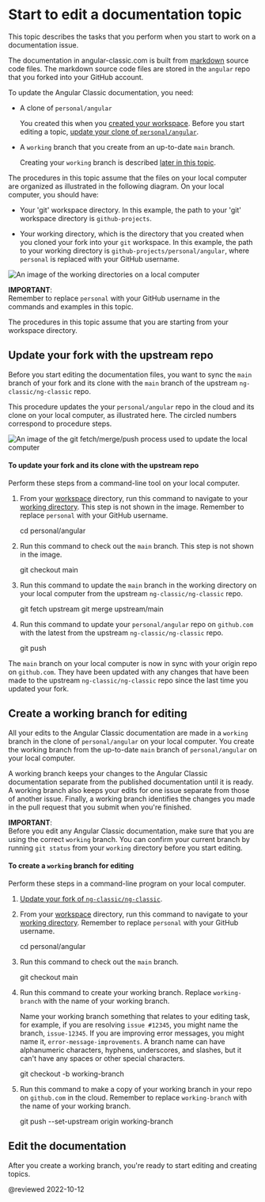 # Start to edit a documentation topic

<!-- markdownLint-disable MD001 -->

This topic describes the tasks that you perform when you start to work on a documentation issue.

The documentation in angular-classic.com is built from [markdown](https://en.wikipedia.org/wiki/Markdown) source code files.
The markdown source code files are stored in the `angular` repo that you forked into your GitHub account.

To update the Angular Classic documentation, you need:

*   A clone of `personal/angular`

    You created this when you [created your workspace](guide/doc-prepare-to-edit#create-a-git-workspace-on-your-local-computer).
    Before you start editing a topic, [update your clone of `personal/angular`](#update-your-fork-with-the-upstream-repo).

*   A `working` branch that you create from an up-to-date `main` branch.

    Creating your `working` branch is described [later in this topic](#create-a-working-branch-for-editing).

<!-- markdownLint-disable MD033 -->

The procedures in this topic assume that the files on your local computer are organized as illustrated in the following diagram. On your local computer, you should have:

*   Your 'git' workspace directory.
    In this example, the path to your 'git' workspace directory is `github-projects`.

*   Your working directory, which is the directory that you created when you cloned your fork into your `git` workspace.
    In this example, the path to your working directory is `github-projects/personal/angular`, where `personal` is replaced with your GitHub username.

<div class="lightbox">

<!-- Image source is found in angular/aio/src/assets/images/doc-contribute-images.sketch, in the sketch page that matches this topic's filename -->
<img alt="An image of the working directories on a local computer" src="generated/images/guide/doc-update-start/pc-directory-config.png">

</div>

<div class="alert is-important">

**IMPORTANT**: <br />
Remember to replace `personal` with your GitHub username in the commands and examples in this topic.

</div>

The procedures in this topic assume that you are starting from your workspace directory.

## Update your fork with the upstream repo

Before you start editing the documentation files, you want to sync the `main` branch of your fork and its clone with the `main` branch of the upstream `ng-classic/ng-classic` repo.

This procedure updates the your `personal/angular` repo in the cloud and its clone on your local computer, as illustrated here.
The circled numbers correspond to procedure steps.

<div class="lightbox">

<!-- Image source is found in angular/aio/src/assets/images/doc-contribute-images.sketch, in the sketch page that matches this topic's filename -->
<img alt="An image of the git fetch/merge/push process used to update the local computer" src="generated/images/guide/doc-update-start/github-fetch-merge.png">

</div>

#### To update your fork and its clone with the upstream repo

Perform these steps from a command-line tool on your local computer.

1.  From your [workspace](guide/doc-prepare-to-edit#create-a-git-workspace-on-your-local-computer) directory, run this command to navigate to your [working directory](guide/doc-prepare-to-edit#doc-working-directory).
    This step is not shown in the image.
    Remember to replace `personal` with your GitHub username.

    <code-example format="shell" language="shell">

    cd personal/angular

    </code-example>

1.  Run this command to check out the `main` branch.
    This step is not shown in the image.

    <code-example format="shell" language="shell">

    git checkout main

    </code-example>

1.  Run this command to update the `main` branch in the working directory on your local computer from the upstream `ng-classic/ng-classic` repo.

    <code-example format="shell" language="shell">

    git fetch upstream
    git merge upstream/main

    </code-example>

1.  Run this command to update your `personal/angular` repo on `github.com` with the latest from the upstream `ng-classic/ng-classic` repo.

    <code-example format="shell" language="shell">

    git push

    </code-example>

The `main` branch on your local computer is now in sync with your origin repo on `github.com`.
They have been updated with any changes that have been made to the upstream `ng-classic/ng-classic` repo since the last time you updated your fork.

## Create a working branch for editing

All your edits to the Angular Classic documentation are made in a `working` branch in the clone of `personal/angular` on your local computer.
You create the working branch from the up-to-date `main` branch of `personal/angular` on your local computer.

A working branch keeps your changes to the Angular Classic documentation separate from the published documentation until it is ready.
A working branch also keeps your edits for one issue separate from those of another issue.
Finally, a working branch identifies the changes you made in the pull request that you submit when you're finished.

<div class="alert is-important">

**IMPORTANT**: <br />
Before you edit any Angular Classic documentation, make sure that you are using the correct `working` branch.
You can confirm your current branch by running `git status` from your `working` directory before you start editing.

</div>

#### To create a `working` branch for editing

Perform these steps in a command-line program on your local computer.

1.  [Update your fork of `ng-classic/ng-classic`](#update-your-fork-with-the-upstream-repo).
1.  From your [workspace](guide/doc-prepare-to-edit#create-a-git-workspace-on-your-local-computer) directory, run this command to navigate to your [working directory](guide/doc-prepare-to-edit#doc-working-directory).
    Remember to replace `personal` with your GitHub username.

    <code-example format="shell" language="shell">

    cd personal/angular

    </code-example>

1.  Run this command to check out the `main` branch.

    <code-example format="shell" language="shell">

    git checkout main

    </code-example>

1.  Run this command to create your working branch.
    Replace `working-branch` with the name of your working branch.

    Name your working branch something that relates to your editing task, for example, if you are resolving `issue #12345`, you might name the branch, `issue-12345`.
    If you are improving error messages, you might name it, `error-message-improvements`.
    A branch name can have alphanumeric characters, hyphens, underscores, and slashes, but it can't have any spaces or other special characters.

    <code-example format="shell" language="shell">

    git checkout -b working-branch

    </code-example>

1.  Run this command to make a copy of your working branch in your repo on `github.com` in the cloud.
    Remember to replace `working-branch` with the name of your working branch.

    <code-example format="shell" language="shell">

    git push --set-upstream origin working-branch

    </code-example>

## Edit the documentation

After you create a working branch, you're ready to start editing and creating topics.

<!-- links -->

<!-- external links -->

<!-- end links -->

@reviewed 2022-10-12
